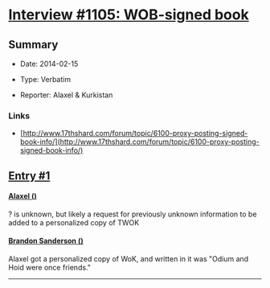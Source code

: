 # [Interview #1105: WOB-signed book](https://www.theoryland.com/intvmain.php?i=1105)

## Summary

- Date: 2014-02-15

- Type: Verbatim

- Reporter: Alaxel & Kurkistan

### Links

- [http://www.17thshard.com/forum/topic/6100-proxy-posting-signed-book-info/](http://www.17thshard.com/forum/topic/6100-proxy-posting-signed-book-info/)


## [Entry #1](./t-1105/1)

#### [Alaxel ()](http://www.17thshard.com/forum/topic/6100-proxy-posting-signed-book-info/)

? is unknown, but likely a request for previously unknown information to be added to a personalized copy of TWOK

#### [Brandon Sanderson ()](http://www.17thshard.com/forum/topic/6100-proxy-posting-signed-book-info/)

Alaxel got a personalized copy of WoK, and written in it was "Odium and Hoid were once friends."


---

